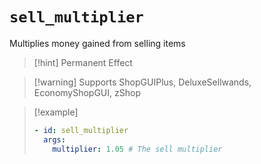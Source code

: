 # `sell_multiplier`

Multiplies money gained from selling items

> [!hint] Permanent Effect

> [!warning] Supports ShopGUIPlus, DeluxeSellwands, EconomyShopGUI, zShop

> [!example]
> ```yaml
> - id: sell_multiplier
>   args:
>     multiplier: 1.05 # The sell multiplier
> ```
